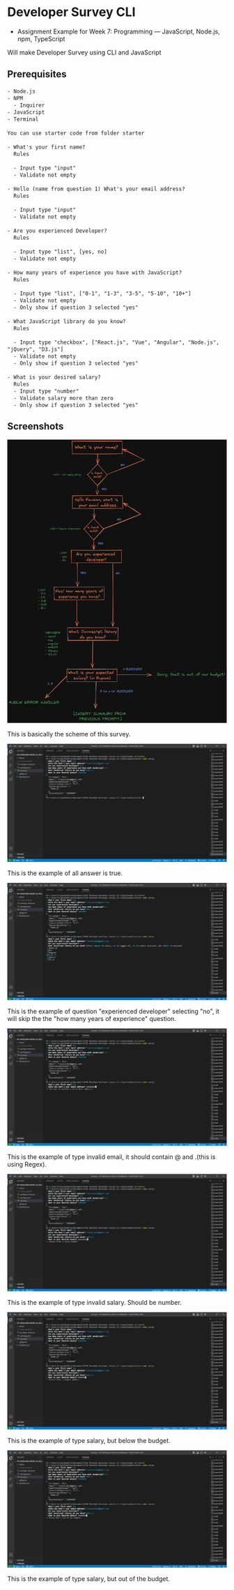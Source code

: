 # Developer Survey CLI

- Assignment Example for Week 7: Programming — JavaScript, Node.js, npm, TypeScript

Will make Developer Survey using CLI and JavaScript

## Prerequisites

```
- Node.js
- NPM
  - Inquirer
- JavaScript
- Terminal

You can use starter code from folder starter

- What's your first name?
  Rules

  - Input type "input"
  - Validate not empty

- Hello (name from question 1) What's your email address?
  Rules

  - Input type "input"
  - Validate not empty

- Are you experienced Developer?
  Rules

  - Input type "list", [yes, no]
  - Validate not empty

- How many years of experience you have with JavaScript?
  Rules

  - Input type "list", ["0-1", "1-3", "3-5", "5-10", "10+"]
  - Validate not empty
  - Only show if question 3 selected "yes"

- What JavaScript library do you know?
  Rules

  - Input type "checkbox", ["React.js", "Vue", "Angular", "Node.js", "jQuery", "D3.js"]
  - Validate not empty
  - Only show if question 3 selected "yes"

- What is your desired salary?
  Rules
  - Input type "number"
  - Validate salary more than zero
  - Only show if question 3 selected "yes"
```

## Screenshots

![banner](./assets/w7.png)

This is basically the scheme of this survey.

![banner](./assets/alltrue.png)

This is the example of all answer is true.

![banner](./assets/noexperience.png)

This is the example of question "experienced developer" selecting "no", it will skip the the "how many years of experience" question.

![banner](./assets/invalidemail.png)

This is the example of type invalid email, it should contain @ and .(this is using Regex).

![banner](./assets/invalidsalary.png)

This is the example of type invalid salary. Should be number.

![banner](./assets/belowbudget.png)

This is the example of type salary, but below the budget.

![banner](./assets/outofbudget.png)

This is the example of type salary, but out of the budget.

